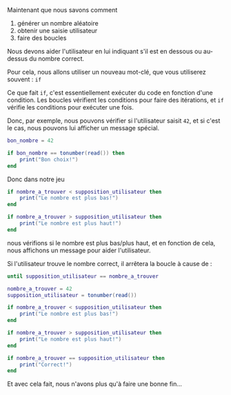 Maintenant que nous savons comment

1. générer un nombre aléatoire
2. obtenir une saisie utilisateur
3. faire des boucles

Nous devons aider l'utilisateur en lui indiquant s'il est en dessous ou au-dessus du nombre correct.

Pour cela, nous allons utiliser un nouveau mot-clé, que vous utiliserez souvent : `if`

Ce que fait `if`, c'est essentiellement exécuter du code en fonction d'une condition. Les boucles vérifient les conditions pour faire des itérations, et `if` vérifie les conditions pour exécuter une fois.

Donc, par exemple, nous pouvons vérifier si l'utilisateur saisit `42`, et si c'est le cas, nous pouvons lui afficher un message spécial.
<div class="runner">

```lua
bon_nombre = 42

if bon_nombre == tonumber(read()) then
    print("Bon choix!")
end
```

</div>

Donc dans notre jeu

```lua
if nombre_a_trouver < supposition_utilisateur then
    print("Le nombre est plus bas!")
end

if nombre_a_trouver > supposition_utilisateur then
    print("Le nombre est plus haut!")
end
```

nous vérifions si le nombre est plus bas/plus haut, et en fonction de cela, nous affichons un message pour aider l'utilisateur.

Si l'utilisateur trouve le nombre correct, il arrêtera la boucle à cause de :

```lua
until supposition_utilisateur == nombre_a_trouver
```

<div class="runner">

```lua
nombre_a_trouver = 42
supposition_utilisateur = tonumber(read())

if nombre_a_trouver < supposition_utilisateur then
    print("Le nombre est plus bas!")
end

if nombre_a_trouver > supposition_utilisateur then
    print("Le nombre est plus haut!")
end

if nombre_a_trouver == supposition_utilisateur then
    print("Correct!")
end
```

</div>

Et avec cela fait, nous n'avons plus qu'à faire une bonne fin... 
